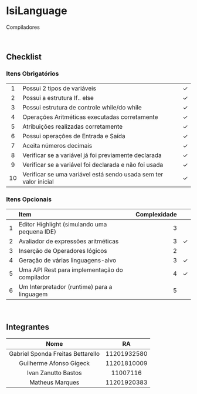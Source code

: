 # IsiLanguage

Compiladores

<br>

## Checklist

### Itens Obrigatórios

|       |                                                                  |         |
| :---: | :--------------------------------------------------------------  | ------- |
|   1   | Possui 2 tipos de variáveis                                      | &check; |
|   2   | Possui a estrutura If.. else                                     | &check; | 
|   3   | Possui estrutura de controle while/do while                      | &check; |
|   4   | Operações Aritméticas executadas corretamente                    | &check; |
|   5   | Atribuições realizadas corretamente                              | &check; |   
|   6   | Possui operações de Entrada e Saída                              | &check; |
|   7   | Aceita números decimais                                          | &check; |
|   8   | Verificar se a variável já foi previamente declarada             | &check; |
|   9   | Verificar se a variável foi declarada e não foi usada            | &check; |
|   10  | Verificar se uma variável está sendo usada sem ter valor inicial | &check; |

### Itens Opcionais

|       | Item                                          | Complexidade |         |
| :---: | :-------------------------------------------- | -----------: | ------- |
|   1   | Editor Highlight (simulando uma pequena IDE)  |      3       |         |
|   2   | Avaliador de expressões aritméticas           |      3       | &check; | 
|   3   | Inserção de Operadores lógicos                |      2       |         | 
|   4   | Geração de várias linguagens-alvo             |      3       | &check; | 
|   5   | Uma API Rest para implementação do compilador |      4       | &check; | 
|   6   | Um Interpretador (runtime) para a linguagem   |      5       |         | 

<br>

## Integrantes

| Nome                              | RA          |
| :-------------------------------: | :---------: | 
| Gabriel Sponda Freitas Bettarello | 11201932580 |
| Guilherme Afonso Gigeck           | 11201810009 |
| Ivan Zanutto Bastos               | 11007116    |
| Matheus Marques                   | 11201920383 |
